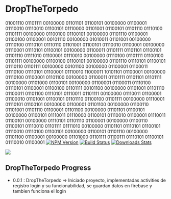 # DropTheTorpedo
01001110 01101111 00100000 01101101 01100101 00100000 01100001 01110010 01110010 01100101 01110000 01101001 01100101 01101110 01110100 01101111 00100000 01100100 01100101 00100000 01101110 01100001 01100100 01100001 00101110 00100000 01010011 01101001 00100000 01110100 01110101 01110110 01101001 01100101 01110010 01100001 00100000 01110001 01110101 01100101 00100000 01100011 01101111 01101101 01100101 01101110 01111010 01100001 01110010 00100000 01110100 01101111 01100100 01101111 00100000 01100100 01100101 00100000 01101110 01110101 01100101 01110110 01101111 00100000 00101100 00100000 01100001 01100011 01110100 01110101 01100001 01110010 11000011 10101101 01100001 00100000 01110100 01100001 01101100 00100000 01100011 01101111 01101101 01101111 00100000 01101000 01100101 00100000 01100001 01100011 01110100 01110101 01100001 01100100 01101111 00101100 00100000 01101001 01101110 01100011 01101100 01110101 01110011 01101111 00100000 01110011 01100001 01100010 01101001 01100101 01101110 01100100 01101111 00100000 01110001 01110101 01100101 00100000 01100001 01101100 00100000 01100110 01101001 01101110 01100001 01101100 00100000 01101101 01100101 00100000 01100101 01110011 01110000 01100101 01110010 01100001 01110011 01100101 00100000 01110101 01101110 01100001 00100000 01100110 01100101 01110010 01101111 01111010 00100000 01101101 01110101 01100101 01110010 01110100 01100101 00100000 01100101 01101110 00100000 01101100 01100001 00100000 01101000 01101111 01100111 01110101 01100101 01110010 01100001
[![NPM Version][npm-image]][npm-url]
[![Build Status][travis-image]][travis-url]
[![Downloads Stats][npm-downloads]][npm-url]


![](https://i.imgur.com/5yVfysE.png)



<!-- Markdown link & img dfn's -->
[npm-image]: https://img.shields.io/npm/v/datadog-metrics.svg?style=flat-square
[npm-url]: https://npmjs.org/package/datadog-metrics
[npm-downloads]: https://img.shields.io/npm/dm/datadog-metrics.svg?style=flat-square
[travis-image]: https://img.shields.io/travis/dbader/node-datadog-metrics/master.svg?style=flat-square
[travis-url]: https://travis-ci.org/dbader/node-datadog-metrics
[wiki]: https://github.com/yourname/yourproject/wiki

## DropTheTorpedo Progress
* 0.0.1 : DropTheTorpedo => Iniciado proyecto, implementadas activities de registro login y su funcionabilidad, se guardan datos en firebase y tambien funciona el login
